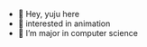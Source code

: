 - 👋 Hey, yuju here
- 👀 interested in animation 
- 🌱 I’m major in computer science

<!---
Sandrayuju9503/Sandrayuju9503 is a ✨ special ✨ repository because its `README.md` (this file) appears on your GitHub profile.
You can click the Preview link to take a look at your changes.
--->
